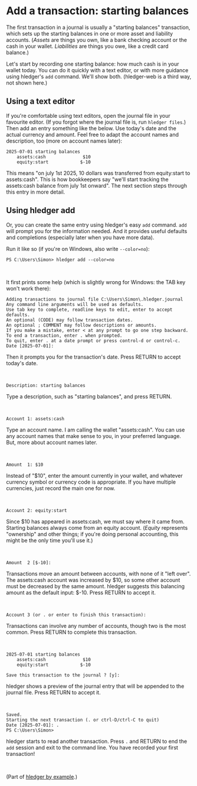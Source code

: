 # Add a transaction: starting balances

<!--
We'll use hledger's `add` command to append a new transaction to the journal file,
auto-creating the file if it doesn't exist.
-->

The first transaction in a journal is usually a "starting balances" transaction,
which sets up the starting balances in one or more asset and liability accounts.
(*Assets* are things you own, like a bank checking account or the cash in your wallet.
*Liabilities* are things you owe, like a credit card balance.)

Let's start by recording one starting balance: how much cash is in your wallet today.
You can do it quickly with a text editor, or with more guidance using hledger's `add` command. We'll show both. (hledger-web is a third way, not shown here.)
## Using a text editor
If you're comfortable using text editors, open the journal file in your favourite editor.
(If you forgot where the journal file is, run `hledger files`.)
Then add an entry something like the below. Use today's date and the actual currency and amount.
Feel free to adapt the account names and description, too (more on account names later):
```journal
2025-07-01 starting balances
    assets:cash              $10
    equity:start            $-10
```
This means "on july 1st 2025, 10 dollars was transferred from equity:start to assets:cash".
This is how bookkeepers say "we'll start tracking the assets:cash balance from july 1st onward".
The next section steps through this entry in more detail.

## Using hledger add
Or, you can create the same entry using hledger's easy `add` command.
`add` will prompt you for the information needed.
And it provides useful defaults and completions (especially later when you have more data).

Run it like so (if you're on Windows, also write `--color=no`):

```
PS C:\Users\Simon> hledger add --color=no
```

<br>

It first prints some help (which is slightly wrong for Windows: the TAB key won't work there):
```
Adding transactions to journal file C:\Users\Simon\.hledger.journal
Any command line arguments will be used as defaults.
Use tab key to complete, readline keys to edit, enter to accept defaults.
An optional (CODE) may follow transaction dates.
An optional ; COMMENT may follow descriptions or amounts.
If you make a mistake, enter < at any prompt to go one step backward.
To end a transaction, enter . when prompted.
To quit, enter . at a date prompt or press control-d or control-c.
Date [2025-07-01]:
```
Then it prompts you for the transaction's date. Press RETURN to accept today's date.

<br>

```
Description: starting balances
```
Type a description, such as "starting balances", and press RETURN.

<br>

```
Account 1: assets:cash
```
Type an account name. I am calling the wallet "assets:cash".
You can use any account names that make sense to you, in your preferred language.
But, more about account names later. 

<br>

```
Amount  1: $10
```
Instead of "$10", enter the amount currently in your wallet,
and whatever currency symbol or currency code is appropriate.
If you have multiple currencies, just record the main one for now.

<br>

```
Account 2: equity:start
```
Since $10 has appeared in assets:cash, we must say where it came from.
Starting balances always come from an equity account.
(*Equity* represents "ownership" and other things; if you're doing personal accounting, this might be the only time you'll use it.)

<br>

```
Amount  2 [$-10]:
```
Transactions move an amount between accounts, with none of it "left over".
The assets:cash account was increased by $10, so some other account must be decreased by the same amount.
hledger suggests this balancing amount as the default input: $-10.
Press RETURN to accept it.

<br>

```
Account 3 (or . or enter to finish this transaction):
```
Transactions can involve any number of accounts, though two is the most common.
Press RETURN to complete this transaction.

<br>

```
2025-07-01 starting balances
    assets:cash              $10
    equity:start            $-10

Save this transaction to the journal ? [y]:
```
hledger shows a preview of the journal entry that will be appended to the journal file.
Press RETURN to accept it.

<br>

```
Saved.
Starting the next transaction (. or ctrl-D/ctrl-C to quit)
Date [2025-07-01]: .
PS C:\Users\Simon>
```
hledger starts to read another transaction.
Press `.` and RETURN to end the `add` session and exit to the command line.
You have recorded your first transaction!

<br>

(Part of [hledger by example](hledger-by-example.md).)
